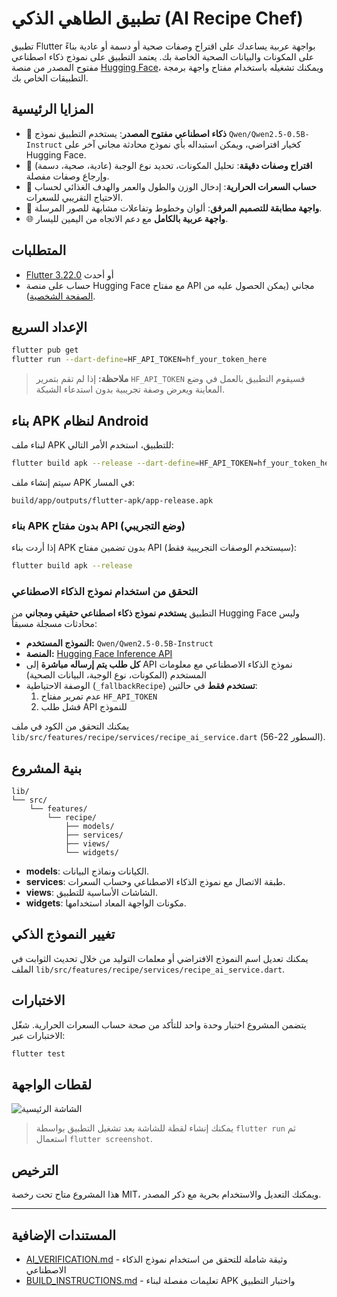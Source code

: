 # تطبيق الطاهي الذكي (AI Recipe Chef)

تطبيق Flutter بواجهة عربية يساعدك على اقتراح وصفات صحية أو دسمة أو عادية بناءً على المكونات والبيانات الصحية الخاصة بك. يعتمد التطبيق على نموذج ذكاء اصطناعي مفتوح المصدر من منصة [Hugging Face](https://huggingface.co/models)، ويمكنك تشغيله باستخدام مفتاح واجهة برمجة التطبيقات الخاص بك.

## المزايا الرئيسية

- 🧠 **ذكاء اصطناعي مفتوح المصدر**: يستخدم التطبيق نموذج `Qwen/Qwen2.5-0.5B-Instruct` كخيار افتراضي، ويمكن استبداله بأي نموذج محادثة مجاني آخر على Hugging Face.
- 🍲 **اقتراح وصفات دقيقة**: تحليل المكونات، تحديد نوع الوجبة (عادية، صحية، دسمة) وإرجاع وصفات مفصلة.
- 🏃 **حساب السعرات الحرارية**: إدخال الوزن والطول والعمر والهدف الغذائي لحساب الاحتياج التقريبي للسعرات.
- 🎨 **واجهة مطابقة للتصميم المرفق**: ألوان وخطوط وتفاعلات مشابهة للصور المرسلة.
- 🌐 **واجهة عربية بالكامل** مع دعم الاتجاه من اليمين لليسار.

## المتطلبات

- [Flutter 3.22.0](https://docs.flutter.dev/get-started/install) أو أحدث
- حساب على منصة Hugging Face مع مفتاح API مجاني (يمكن الحصول عليه من [الصفحة الشخصية](https://huggingface.co/settings/tokens)).

## الإعداد السريع

```bash
flutter pub get
flutter run --dart-define=HF_API_TOKEN=hf_your_token_here
```

> **ملاحظة:** إذا لم تقم بتمرير `HF_API_TOKEN` فسيقوم التطبيق بالعمل في وضع المعاينة ويعرض وصفة تجريبية بدون استدعاء الشبكة.

## بناء APK لنظام Android

لبناء ملف APK للتطبيق، استخدم الأمر التالي:

```bash
flutter build apk --release --dart-define=HF_API_TOKEN=hf_your_token_here
```

سيتم إنشاء ملف APK في المسار:
```
build/app/outputs/flutter-apk/app-release.apk
```

### بناء APK بدون مفتاح API (وضع التجريبي)

إذا أردت بناء APK بدون تضمين مفتاح API (سيستخدم الوصفات التجريبية فقط):

```bash
flutter build apk --release
```

### التحقق من استخدام نموذج الذكاء الاصطناعي

التطبيق **يستخدم نموذج ذكاء اصطناعي حقيقي ومجاني** من Hugging Face وليس محادثات مسجلة مسبقاً:

- **النموذج المستخدم:** `Qwen/Qwen2.5-0.5B-Instruct` 
- **المنصة:** [Hugging Face Inference API](https://huggingface.co/docs/api-inference/index)
- **كل طلب يتم إرساله مباشرة** إلى API نموذج الذكاء الاصطناعي مع معلومات المستخدم (المكونات، نوع الوجبة، البيانات الصحية)
- الوصفة الاحتياطية (`_fallbackRecipe`) **تستخدم فقط** في حالتين:
  1. عدم تمرير مفتاح `HF_API_TOKEN`
  2. فشل طلب API للنموذج

يمكنك التحقق من الكود في ملف `lib/src/features/recipe/services/recipe_ai_service.dart` (السطور 22-56).

## بنية المشروع

```
lib/
└── src/
    └── features/
        └── recipe/
            ├── models/
            ├── services/
            ├── views/
            └── widgets/
```

- **models**: الكيانات ونماذج البيانات.
- **services**: طبقة الاتصال مع نموذج الذكاء الاصطناعي وحساب السعرات.
- **views**: الشاشات الأساسية للتطبيق.
- **widgets**: مكونات الواجهة المعاد استخدامها.

## تغيير النموذج الذكي

يمكنك تعديل اسم النموذج الافتراضي أو معلمات التوليد من خلال تحديث الثوابت في الملف `lib/src/features/recipe/services/recipe_ai_service.dart`.

## الاختبارات

يتضمن المشروع اختبار وحدة واحد للتأكد من صحة حساب السعرات الحرارية. شغّل الاختبارات عبر:

```bash
flutter test
```


## لقطات الواجهة

![الشاشة الرئيسية](screen_main.png)

> يمكنك إنشاء لقطة للشاشة بعد تشغيل التطبيق بواسطة `flutter run` ثم استعمال `flutter screenshot`.

## الترخيص

هذا المشروع متاح تحت رخصة MIT، ويمكنك التعديل والاستخدام بحرية مع ذكر المصدر.

---

## المستندات الإضافية

- [AI_VERIFICATION.md](AI_VERIFICATION.md) - وثيقة شاملة للتحقق من استخدام نموذج الذكاء الاصطناعي
- [BUILD_INSTRUCTIONS.md](BUILD_INSTRUCTIONS.md) - تعليمات مفصلة لبناء APK واختبار التطبيق
